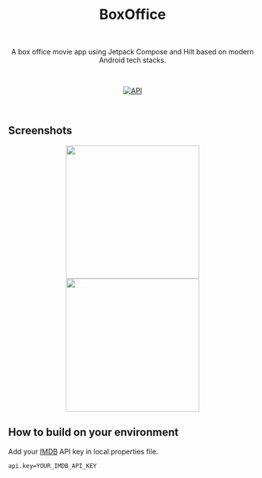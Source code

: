 <h1 align="center">BoxOffice</h1></br>

<p align="center">  
A box office movie app using Jetpack Compose and Hilt based on modern Android tech stacks.
</p>

<br/>

<p align="center">
  <a href="https://android-arsenal.com/api?level=21">
    <img alt="API" src="https://img.shields.io/badge/API-21%2B-brightgreen.svg?style=flat"/>
  </a>
</p>

<br/>

## Screenshots

<p align="center">
  <img src="preview/preview1.gif" width="270"/>
  <img src="preview/preview2.gif" width="270"/>
</p>

## How to build on your environment

Add your [IMDB](https://imdb-api.com/) API key in local.properties file.

```properties
api.key=YOUR_IMDB_API_KEY
```